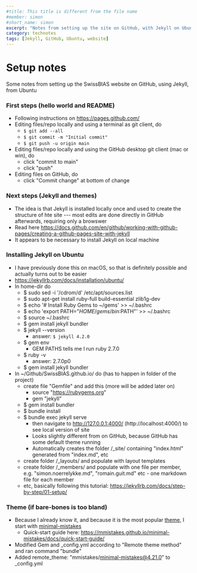 ```yaml
---
#title: This title is different from the file name
#member: simon
#short_name: simon
excerpt: "Notes from setting up the site on GitHub, with Jekyll on Ubuntu"
category: technotes
tags: [Jekyll, GitHub, Ubuntu, website]
---
```

# Setup notes
Some notes from setting up the SwissBIAS website on GitHub, using Jekyll, from Ubuntu
### First steps (hello world and README)
- Following instructions on https://pages.github.com/
- Editing files/repo locally and using a terminal as git client, do
  + `$ git add --all`
  + `$ git commit -m "Initial commit"`
  + `$ git push -u origin main`
- Editing files/repo locally and using the GitHub desktop git client (mac or win), do
  + click "commit to main"
  + click "push"
- Editing files on GitHub, do
  + click "Commit change" at bottom of change

### Next steps (Jekyll and themes)
- The idea is that Jekyll is installed locally once and used to create the structure of hte site --- most edits are done directly in GitHub afterwards, requiring only a browswer
- Read here https://docs.github.com/en/github/working-with-github-pages/creating-a-github-pages-site-with-jekyll
- It appears to be necessary to install Jekyll on local machine


### Installing Jekyll on Ubuntu
- I have previously done this on macOS, so that is definitely possible and actually turns out to be easier
- https://jekyllrb.com/docs/installation/ubuntu/
- In home-dir do
  - $ sudo sed -i '/cdrom/d' /etc/apt/sources.list
  - $ sudo apt-get install ruby-full build-essential zlib1g-dev
  - $ echo '# Install Ruby Gems to ~/gems' >> ~/.bashrc
  - $ echo 'export PATH="$HOME/gems/bin:$PATH"' >> ~/.bashrc
  - $ source ~/.bashrc
  - $ gem install jekyll bundler
  - $ jekyll --version
    + answer: `$ jekyll 4.2.0`
  - $ gem env
    + GEM PATHS tells me I run ruby 2.7.0 
  - $ ruby -v
    + answer: 2.7.0p0
  - $ gem install jekyll bundler
- In ~/Github/SwissBIAS.github.io/ do (has to happen in folder of the project)
  + create file "Gemfile" and add this (more will be added later on)
    * source "https://rubygems.org"
    * gem "jekyll"
  + $ gem install bundler
  + $ bundle install
  + $ bundle exec jekyll serve
    * then navigate to http://127.0.0.1:4000/ (http://localhost:4000/) to see local version of site
    * Looks slightly different from on GitHub, because GitHub has some default theme running
    * Automatically creates the folder /_site/ containing "index.html" generated from "index.md", etc
  + create folder /_layouts/ and populate with layout templates
  + create folder /_members/ and populate with one file per member, e.g. "simon.noerrelykke.md", "romain.guit.md" etc - one markdown file for each member
  + etc, basically following this tutorial: https://jekyllrb.com/docs/step-by-step/01-setup/
  

### Theme (if bare-bones is too bland)
- Because I already know it, and because it is the most popular [theme](https://github.com/topics/jekyll-theme), I start with [minimal-mistakes](https://github.com/mmistakes/minimal-mistakes)
  + Quick-start guide here: https://mmistakes.github.io/minimal-mistakes/docs/quick-start-guide/
- Modified Gem and _config.yml according to "Remote theme method" and ran command "bundle"
- Added remote_theme: "mmistakes/minimal-mistakes@4.21.0" to _config.yml
